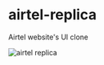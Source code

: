 # airtel-replica
Airtel website's UI clone


![airtel replica](https://user-images.githubusercontent.com/30652500/58038310-49a8ac80-7b4d-11e9-9f7e-14d5e86cc57b.jpg)

